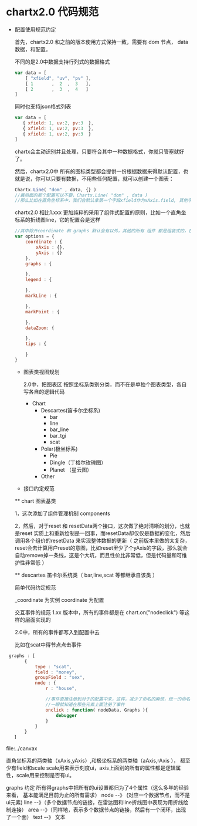 chartx2.0 代码规范
=================

* 配置使用规范约定

  首先，chartx2.0 和之前的版本使用方式保持一致，需要有 dom 节点， data数据，和配置。

  不同的是2.0中数据支持行列式的数据格式

  ```javascript
  var data = [
      [ "xfield", "uv", "pv" ],
      [ 1       ,  2  ,  3   ],
      [ 2       ,  3  ,  4   ]
  ]
  ```

  同时也支持json格式列表
   ```javascript
  var data = [
      { xfield: 1, uv:2, pv:3  },
      { xfield: 1, uv:2, pv:3  },
      { xfield: 1, uv:2, pv:3  }
  ]
  ```
  chartx会主动识别并且处理，只要符合其中一种数据格式，你就只管塞就好了。

  然后，chartx2.0中 所有的图标类型都会提供一份根据数据来得默认配置，也就是说，你可以只要有数据，不用些任何配置，就可以创建一个图表：

  ```javascript
  Chartx.Line( "dom" , data, {} ) 
  //最后面的那个配置可以不要，Chartx.Line( "dom" , data )
  //那么比如在直角坐标系中，我们会默认拿第一个字段xfield作为xAxis.field, 其他字段都作为yAxis.field
  ```



  chartx2.0 相比1.xxx 更加纯粹的采用了组件式配置的原则，比如一个直角坐标系的折线图line，它的配置会是这样

  ```javascript
  //其中除开coordinate 和 graphs 默认会有以外，其他的所有 组件 都是组装式的，在options 里面组装了这个组件，才会有对应的功能，2.0里面包括tips也不再默认放出（ 这么多年的经验得出，默认的tips基本没有可看性，项目里面基本会对tips.content重构 ）
  var options = {
      coordinate : {
          xAxis : {},
          yAxis : {}
      },
      graphs : {

      },
      legend : {

      },
      markLine : {

      },
      markPoint : {

      },
      dataZoom: {

      },
      tips : {

      }
  }
  ```

  * 图表类视图规划

    2.0中，把图表区 按照坐标系类别分类，而不在是单独个图表类型，各自写各自的逻辑代码

    + Chart
        + Descartes(笛卡尔坐标系)
            - bar 
            - line
            - bar_line
            - bar_tgi
            - scat
        + Polar(极坐标系)
            - Pie
            - Dingle（丁格尔玫瑰图）
            - Planet （星云图）
        + Other


  * 接口约定规范

  ** chart 图表基类

     1，这次添加了组件管理机制 components

     2，然后，对于reset 和 resetData两个接口，这次做了绝对清晰的划分，也就是reset 实质上和重新绘制是一回事，而resetData却仅仅是数据的变化，然后调用各个组价的resetData 来实现整体数据的更新（ 之前版本里做的太复杂，reset会去计算用户reset的意图，比如reset里少了个yAxis的字段，那么就会自动remove掉一条线，这是个大坑，而且性价比非常低，但是代码量和可维护性非常低 ）

  ** descartes 笛卡尔系统类（ bar,line,scat 等都继承自该类 ）


  简单代码约定规范

  _coordinate 为实例
  coordinate 为配置


  交互事件的规范
  1.xx 版本中，所有的事件都是在 chart.on("nodeclick") 等这样的层面实现的

  2.0中，所有的事件都写入到配置中去

  比如在scat中得节点点击事件

 ```javascript
  graphs : [
        {
            type : "scat",
            field : "money",
            groupField : "sex",
            node : {
                r : "house", 

                //事件直接注册到对于的配置中来，这样，减少了命名的麻烦，统一的命名，而且直观, 
                //一眼就知道在那些元素上面注册了事件
                onclick : function( nodeData, Graphs ){
                    debugger
                }
            }
        }
    ]
 ```
  
file:../canvax

直角坐标系的两类轴（xAxis,yAxis）,和极坐标系的两类轴（aAxis,rAxis ）， 都至少有field和scale
scale用来表示刻度ui，axis上面别的所有的属性都是逻辑属性，scale用来控制是否有ui。

graphs 约定
所有得graphs中把所有的ui设置都归为了4个属性（这么多年的经验来看， 基本能满足目前为止的所有需求）
node --》 (对应一个数据节点，而不是ui元素)
line --》（多个数据节点的链接，在雷达图和line折线图中表现为用折线绘制连接）
area --》（同样地，表示多个数据节点的链接，然后有一个闭环，出现了一个面）
text --》 文本